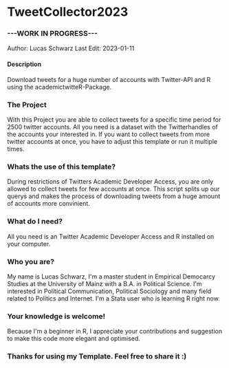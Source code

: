 # TweetCollector2023
### ---WORK IN PROGRESS--- 
Author: Lucas Schwarz
Last Edit: 2023-01-11

#### Description
Download tweets for a huge number of accounts with Twitter-API and R using the academictwitteR-Package.

### The Project
With this Project you are able to collect tweets for a specific time period for 2500 twitter accounts. 
All you need is a dataset with the Twitterhandles of the accounts your interested in.
If you want to collect tweets from more twitter accounts at once, you have to adjust this template or run it multiple times.

### Whats the use of this template?
During restrictions of Twitters Academic Developer Access, you are only allowed to collect tweets for few accounts at once. This script splits up our querys and makes the process of downloading tweets from a huge amount of accounts more convinient.

### What do I need?
All you need is an Twitter Academic Developer Access and R installed on your computer. 

### Who you are?
My name is Lucas Schwarz, I'm a master student in Empirical Democarcy Studies at the University of Mainz with a B.A. in Political Science. 
I'm interested in Political Communication, Political Sociology and many field related to Politics and Internet. I'm a Stata user who is learning R right now.

### Your knowledge is welcome!
Because I'm a beginner in R, I appreciate your contributions and suggestion to make this code more elegant and optimised.

### Thanks for using my Template. Feel free to share it :)

